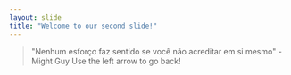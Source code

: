 ```yaml
---
layout: slide
title: "Welcome to our second slide!"
---
```

> "Nenhum esforço faz sentido se você não acreditar em si mesmo" - Might Guy
Use the left arrow to go back!
